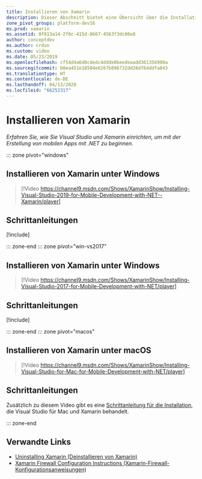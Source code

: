 ```yaml
---
title: Installieren von Xamarin
description: Dieser Abschnitt bietet eine Übersicht über die Installations- und Einrichtungsmethoden, die verwendet werden können, um die Einrichtung von Xamarin auf Visual Studio vorzunehmen.
zone_pivot_groups: platform-dev16
ms.prod: xamarin
ms.assetid: 0f813a14-2f0c-415d-8667-4563f3dc06e8
author: conceptdev
ms.author: crdun
ms.custom: video
ms.date: 05/23/2019
ms.openlocfilehash: cf54d4a6d8cdedc4ddde0beedeaadd361356990a
ms.sourcegitcommit: b0ea451e18504e6267b896732dd26df64ddfa843
ms.translationtype: HT
ms.contentlocale: de-DE
ms.lasthandoff: 04/13/2020
ms.locfileid: "66252317"
---
```

# <a name="installing-xamarin"></a>Installieren von Xamarin

_Erfahren Sie, wie Sie Visual Studio und Xamarin einrichten, um mit der Erstellung von mobilen Apps mit .NET zu beginnen._

::: zone pivot="windows"

## <a name="installing-xamarin-on-windows"></a>Installieren von Xamarin unter Windows

> [!Video https://channel9.msdn.com/Shows/XamarinShow/Installing-Visual-Studio-2019-for-Mobile-Development-with-NET--Xamarin/player]

## <a name="step-by-step-instructions"></a>Schrittanleitungen

[!include[](~/cross-platform/includes/install-xamarin-windows-2019.md)]

::: zone-end
::: zone pivot="win-vs2017"

## <a name="installing-xamarin-on-windows"></a>Installieren von Xamarin unter Windows

> [!Video https://channel9.msdn.com/Shows/XamarinShow/Installing-Visual-Studio-2017-for-Mobile-Development-with-NET/player]

## <a name="step-by-step-instructions"></a>Schrittanleitungen

[!include[](~/cross-platform/includes/install-xamarin-windows.md)]

::: zone-end
::: zone pivot="macos"

## <a name="installing-xamarin-on-macos"></a>Installieren von Xamarin unter macOS

> [!Video https://channel9.msdn.com/Shows/XamarinShow/Installing-Visual-Studio-for-Mac-for-Mobile-Development-with-NET/player]

## <a name="step-by-step-instructions"></a>Schrittanleitungen

Zusätzlich zu diesem Video gibt es eine [Schrittanleitung für die Installation](/visualstudio/mac/installation/), die Visual Studio für Mac und Xamarin behandelt.

::: zone-end

## <a name="related-links"></a>Verwandte Links

- [Uninstalling Xamarin (Deinstallieren von Xamarin)](~/get-started/installation/uninstalling-xamarin.md)
- [Xamarin Firewall Configuration Instructions (Xamarin-Firewall-Konfigurationsanweisungen)](firewall.md)
